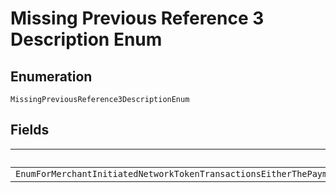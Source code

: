 
# Missing Previous Reference 3 Description Enum

## Enumeration

`MissingPreviousReference3DescriptionEnum`

## Fields

| Name |
|  --- |
| `EnumForMerchantInitiatedNetworkTokenTransactionsEitherThePaymentSourcecardstoredCredentialpreviousNetworkTransactionReferenceOrPaymentSourcecardstoredCredentialpreviousTransactionReferenceMustBeIncludedInTheRequest` |

